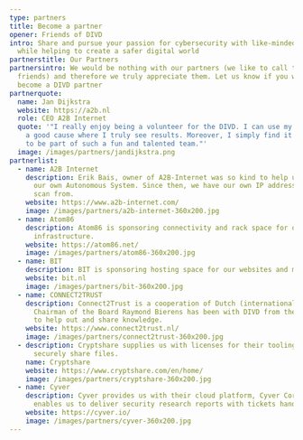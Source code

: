 ```yaml
---
type: partners
title: Become a partner
opener: Friends of DIVD
intro: Share and pursue your passion for cybersecurity with like-minded people
  while helping to create a safer digital world
partnerstitle: Our Partners
partnersintro: We would be nothing with our partners (we like to call them
  friends) and therefore we truly appreciate them. Let us know if you want to
  become a DIVD partner
partnerquote:
  name: Jan Dijkstra
  website: https://a2b.nl
  role: CEO A2B Internet
  quote: '"I really enjoy being a volunteer for the DIVD. I can use my skills for
    a good cause where I truly see results. Moreover, I simply find it fantastic
    to be part of such a fun and talented team."'
  image: /images/partners/jandijkstra.png
partnerlist:
  - name: A2B Internet
    description: Erik Bais, owner of A2B-Internet was so kind to help us out getting
      our own Autonomous System. Since then, we have our own IP addresses to
      scan from.
    website: https://www.a2b-internet.com/
    image: /images/partners/a2b-internet-360x200.jpg
  - name: Atom86
    description: Atom86 is sponsoring connectivity and rack space for our scanning
      infrastructure.
    website: https://atom86.net/
    image: /images/partners/atom86-360x200.jpg
  - name: BIT
    description: BIT is sponsoring hosting space for our websites and mail server capacity.
    website: bit.nl
    image: /images/partners/bit-360x200.jpg
  - name: CONNECT2TRUST
    description: Connect2Trust is a cooperation of Dutch (international) companies.
      Chairman of the Board Raymond Bierens has been with DIVD from the start on
      to help out and share knowledge.
    website: https://www.connect2trust.nl/
    image: /images/partners/connect2trust-360x200.jpg
  - description: Cryptshare supplies us with licenses for their tooling so we can
      securely share files.
    name: Cryptshare
    website: https://www.cryptshare.com/en/home/
    image: /images/partners/cryptshare-360x200.jpg
  - name: Cyver
    description: Cyver provides us with their cloud platform, Cyver Core, which
      enables us to deliver security research reports with tickets handling.
    website: https://cyver.io/
    image: /images/partners/cyver-360x200.jpg
---
```

